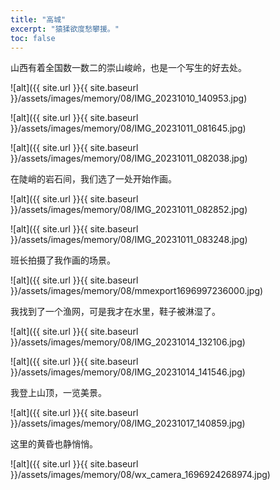 ```yaml
---
title: "高城"
excerpt: "猿猱欲度愁攀援。"
toc: false
---
```


山西有着全国数一数二的崇山峻岭，也是一个写生的好去处。

![alt]({{ site.url }}{{ site.baseurl }}/assets/images/memory/08/IMG_20231010_140953.jpg)

![alt]({{ site.url }}{{ site.baseurl }}/assets/images/memory/08/IMG_20231011_081645.jpg)

![alt]({{ site.url }}{{ site.baseurl }}/assets/images/memory/08/IMG_20231011_082038.jpg)

在陡峭的岩石间，我们选了一处开始作画。

![alt]({{ site.url }}{{ site.baseurl }}/assets/images/memory/08/IMG_20231011_082852.jpg)

![alt]({{ site.url }}{{ site.baseurl }}/assets/images/memory/08/IMG_20231011_083248.jpg)

班长拍摄了我作画的场景。

![alt]({{ site.url }}{{ site.baseurl }}/assets/images/memory/08/mmexport1696997236000.jpg)

我找到了一个渔网，可是我才在水里，鞋子被淋湿了。

![alt]({{ site.url }}{{ site.baseurl }}/assets/images/memory/08/IMG_20231014_132106.jpg)

![alt]({{ site.url }}{{ site.baseurl }}/assets/images/memory/08/IMG_20231014_141546.jpg)

我登上山顶，一览美景。

![alt]({{ site.url }}{{ site.baseurl }}/assets/images/memory/08/IMG_20231017_140859.jpg)

这里的黄昏也静悄悄。

![alt]({{ site.url }}{{ site.baseurl }}/assets/images/memory/08/wx_camera_1696924268974.jpg)
